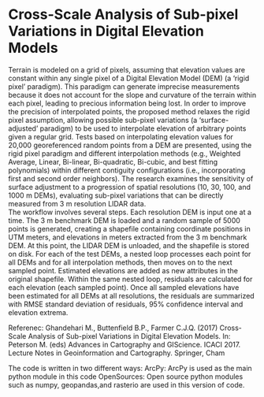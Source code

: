 # Cross-Scale Analysis of Sub-pixel Variations in Digital Elevation Models

Terrain is modeled on a grid of pixels, assuming that elevation values are constant within any single pixel of a Digital Elevation Model (DEM) (a ‘rigid pixel’ paradigm). This paradigm can generate imprecise measurements because it does not account for the slope and curvature of the terrain within each pixel, leading to precious information being lost. In order to improve the precision of interpolated points, the proposed method relaxes the rigid pixel assumption, allowing possible sub-pixel variations (a ‘surface-adjusted’ paradigm) to be used to interpolate elevation of arbitrary points given a regular grid. Tests based on interpolating elevation values for 20,000 georeferenced random points from a DEM are presented, using the rigid pixel paradigm and different interpolation methods (e.g., Weighted Average, Linear, Bi-linear, Bi-quadratic, Bi-cubic, and best fitting polynomials) within different contiguity configurations (i.e., incorporating first and second order neighbors). The research examines the sensitivity of surface adjustment to a progression of spatial resolutions (10, 30, 100, and 1000 m DEMs), evaluating sub-pixel variations that can be directly measured from 3 m resolution LIDAR data.<br>
The workflow involves several steps. Each resolution DEM is input one at a time. The 3 m benchmark DEM is loaded and a random sample of 5000 points is generated, creating a shapefile containing coordinate positions in UTM meters, and elevations in meters extracted from the 3 m benchmark DEM. At this point, the LIDAR DEM is unloaded, and the shapefile is stored on disk. For each of the test DEMs, a nested loop processes each point for all DEMs and for all interpolation methods, then moves on to the next sampled point. Estimated elevations are added as new attributes in the original shapefile. Within the same nested loop, residuals are calculated for each elevation (each sampled point). Once all sampled elevations have been estimated for all DEMs at all resolutions, the residuals are summarized with RMSE standard deviation of residuals, 95% confidence interval and elevation extrema.<br>

Referenec: Ghandehari M., Buttenfield B.P., Farmer C.J.Q. (2017) Cross-Scale Analysis of Sub-pixel Variations in Digital Elevation Models. In: Peterson M. (eds) Advances in Cartography and GIScience. ICACI 2017. Lecture Notes in Geoinformation and Cartography. Springer, Cham

The code is written in two different ways:
ArcPy: ArcPy is used as the main python module in this code
OpenSources: Open source python modules such as numpy, geopandas,and rasterio are used in this version of code.



